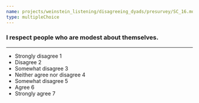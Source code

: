 ```yaml
---
name: projects/weinstein_listening/disagreeing_dyads/presurvey/SC_16.md
type: multipleChoice
---
```


### I respect people who are modest about themselves.

---

- Strongly disagree 1
- Disagree 2
- Somewhat disagree 3
- Neither agree nor disagree 4
- Somewhat disagree 5
- Agree 6
- Strongly agree 7
